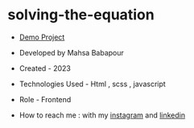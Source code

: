 # solving-the-equation

- [Demo Project]( https://mahsabbpour.github.io/solving-the-equation/ )

- Developed by Mahsa Babapour

- Created - 2023

- Technologies Used - Html , scss , javascript

- Role - Frontend

- How to reach me : with my [instagram](https://www.instagram.com/mahsabbpour.web) and [linkedin](https://www.linkedin.com/in/mahsa-bbpour-643b-77258)

